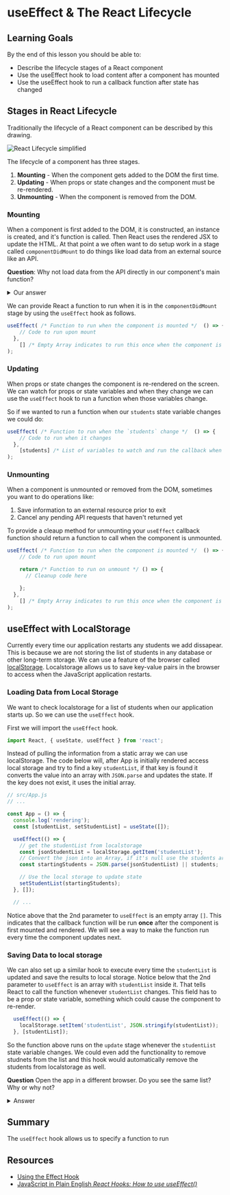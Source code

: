 # useEffect & The React Lifecycle

## Learning Goals

By the end of this lesson you should be able to:

- Describe the lifecycle stages of a React component
- Use the useEffect hook to load content after a component has mounted
- Use the useEffect hook to run a callback function after state has changed

## Stages in React Lifecycle

Traditionally the lifecycle of a React component can be described by this drawing.

![React Lifecycle simplified](lifecycle-phase-diagram-06-2018-simplified.png)
<!-- Source: http://projects.wojtekmaj.pl/react-lifecycle-methods-diagram/ -->

The lifecycle of a component has three stages.

1.  **Mounting** - When the component gets added to the DOM the first time.
1.  **Updating** - When props or state changes and the component must be re-rendered.
1.  **Unmounting** - When the component is removed from the DOM.

### Mounting

When a component is first added to the DOM, it is constructed, an instance is created, and it's function is called.  Then React uses the rendered JSX to update the HTML.  At that point a we often want to do setup work in a stage called `componentDidMount` to do things like load data from an external source like an API.

**Question**:  Why not load data from the API directly in our component's main function?  

<details>
  <summary>Our answer</summary>

  We could, but then the API or other request would run **every** time our function was called.  Further the API call might delay the rendering of our component leading to the app "hanging," and not responding to the user.  

  It is much more advantageous to make any API calls asychronously after the app is fully rendered on the screen.  The user gets immediate feedback that the page is loaded and data can appear as it is retrieved.
</details>

We can provide React a function to run when it is in the `componentDidMount` stage by using the `useEffect` hook as follows.

```javascript
useEffect( /* Function to run when the component is mounted */  () => {  
    // Code to run upon mount
  },
    [] /* Empty Array indicates to run this once when the component is mounted. */
);
```

### Updating

When props or state changes the component is re-rendered on the screen.  We can watch for props or state variables and when they change we can use the `useEffect` hook to run a function when those variables change.  

So if we wanted to run a function when our `students` state variable changes we could do:

```javascript
useEffect( /* Function to run when the `students` change */  () => {  
    // Code to run when it changes
  },
    [students] /* List of variables to watch and run the callback when they change. */
);
```

### Unmounting

When a component is unmounted or removed from the DOM, sometimes you want to do operations like:

1.  Save information to an external resource prior to exit
1.  Cancel any pending API requests that haven't returned yet

To provide a cleaup method for unmounting your `useEffect` callback function should return a function to call when the component is unmounted.

```javascript
useEffect( /* Function to run when the component is mounted */  () => {  
    // Code to run upon mount

    return /* Function to run on unmount */ () => {
      // Cleanup code here

    };
  },
    [] /* Empty Array indicates to run this once when the component is mounted. */
);
```

## useEffect with LocalStorage

Currently every time our application restarts any students we add dissapear.  This is because we are not storing the list of students in any database or other long-term storage.  We can use a feature of the browser called [localStorage](https://developer.mozilla.org/en-US/docs/Web/API/Window/localStorage).  Localstorage allows us to save key-value pairs in the browser to access when the JavaScript application restarts.

### Loading Data from Local Storage

We want to check localstorage for a list of students when our application starts up.  So we can use the `useEffect` hook.

First we will import the `useEffect` hook.

```javascript
import React, { useState, useEffect } from 'react';
```

Instead of pulling the information from a static array we can use localStorage.  The code below will, after App is initially rendered access local storage and try to find a key `studentList`, if that key is found it converts the value into an array with `JSON.parse` and updates the state.  If the key does not exist, it uses the initial array.

```javascript
// src/App.js
// ...

const App = () => {
  console.log('rendering');
  const [studentList, setStudentList] = useState([]);

  useEffect(() => {
    // get the studentList from localstorage
    const jsonStudentList = localStorage.getItem('studentList');
    // Convert the json into an Array, if it's null use the students array.
    const startingStudents = JSON.parse(jsonStudentList) || students;

    // Use the local storage to update state
    setStudentList(startingStudents);
  }, []);

  // ...
```

Notice above that the 2nd parameter to `useEffect` is an empty array `[]`.  This indicates that the callback function will be run **once** after the component is first mounted and rendered.  We will see a way to make the function run every time the component updates next.

### Saving Data to local storage

We can also set up a similar hook to execute every time the `studentList` is updated and save the results to local storage.  Notice below that the 2nd parameter to `useEffect` is an array with `studentList` inside it.   That tells React to call the function whenever `studentList` changes.  This field has to be a prop or state variable, something which could cause the component to re-render.

```javascript
  useEffect(() => {
    localStorage.setItem('studentList', JSON.stringify(studentList));
  }, [studentList]);
```

So the function above runs on the `update` stage whenever the `studentList` state variable changes.  We could even add the functionality to remove studnets from the list and this hook would automatically remove the students from localstorage as well.

**Question** Open the app in a different browser.  Do you see the same list?  Why or why not?

<details>
  <summary>Answer</summary>

  By saving data into local storage we are saving the information into the **current browser's** local storage.  The information saved is specific to that browser.  If we want to save data for other browswers and people to access, we will need to use an API.
</details>

## Summary

The `useEffect` hook allows us to specify a function to run 

## Resources

- [Using the Effect Hook](https://reactjs.org/docs/hooks-effect.html)
- [JavaScript in Plain English _React Hooks: How to use useEffect()_](https://medium.com/javascript-in-plain-english/react-hooks-how-to-use-useeffect-ecea3e90d84f)
